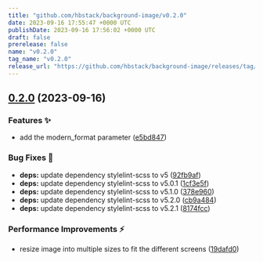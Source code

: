 ```yaml
---
title: "github.com/hbstack/background-image/v0.2.0"
date: 2023-09-16 17:55:47 +0000 UTC
publishDate: 2023-09-16 17:56:02 +0000 UTC
draft: false
prerelease: false
name: "v0.2.0"
tag_name: "v0.2.0"
release_url: "https://github.com/hbstack/background-image/releases/tag/v0.2.0"
---
```


## [0.2.0](https://github.com/hbstack/background-image/compare/v0.1.1...v0.2.0) (2023-09-16)


### Features ✨

* add the modern_format parameter ([e5bd847](https://github.com/hbstack/background-image/commit/e5bd847980f1de00f9a0f28c1dc484fc9f72885e))


### Bug Fixes 🐞

* **deps:** update dependency stylelint-scss to v5 ([92fb9af](https://github.com/hbstack/background-image/commit/92fb9af0493f6883001a748b966674414ce7cde4))
* **deps:** update dependency stylelint-scss to v5.0.1 ([1cf3e5f](https://github.com/hbstack/background-image/commit/1cf3e5f16826e5a6d74565b06a6828d0ec5d3cc9))
* **deps:** update dependency stylelint-scss to v5.1.0 ([378e960](https://github.com/hbstack/background-image/commit/378e9605acb8e84e6d293017044c3200751b3aba))
* **deps:** update dependency stylelint-scss to v5.2.0 ([cb9a484](https://github.com/hbstack/background-image/commit/cb9a484e41768ebcf6100e308c3806274888420d))
* **deps:** update dependency stylelint-scss to v5.2.1 ([8174fcc](https://github.com/hbstack/background-image/commit/8174fccf005f4e3f09dfa7bc3fa3908eecc5233d))


### Performance Improvements ⚡️

* resize image into multiple sizes to fit the different screens ([19dafd0](https://github.com/hbstack/background-image/commit/19dafd073251c6994c7477db8e73c446f47983f3))
